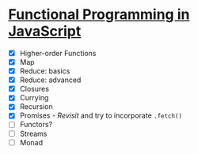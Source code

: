 # [Functional Programming in JavaScript](https://www.youtube.com/playlist?list=PL0zVEGEvSaeEd9hlmCXrk5yUyqUag-n84)

- [x] Higher-order Functions
- [x] Map
- [x] Reduce: basics
- [x] Reduce: advanced
- [x] Closures
- [x] Currying
- [x] Recursion
- [x] Promises - _Revisit_ and try to incorporate `.fetch()`
- [ ] Functors?
- [ ] Streams
- [ ] Monad
